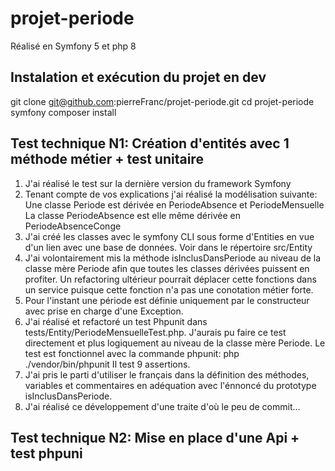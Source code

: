 # projet-periode
Réalisé en Symfony 5 et php 8


## Instalation et exécution du projet en dev
git clone git@github.com:pierreFranc/projet-periode.git
cd projet-periode
symfony composer install


## Test technique N1: Création d'entités avec 1 méthode métier + test unitaire

1. J'ai réalisé le test sur la dernière version du framework Symfony
2. Tenant compte de vos explications j'ai réalisé la modélisation suivante:
  Une classe Periode est dérivée en PeriodeAbsence et PeriodeMensuelle
  La classe PeriodeAbsence est elle même dérivée en PeriodeAbsenceConge
3. J'ai créé les classes avec le symfony CLI sous forme d'Entities en vue d'un lien avec une base de données.
Voir dans le répertoire src/Entity
4. J'ai volontairement mis la méthode isInclusDansPeriode au niveau de la classe mère Periode afin que toutes les classes dérivées puissent en profiter.
Un refactoring ultérieur pourrait déplacer cette fonctions dans un service puisque cette fonction n'a pas une conotation métier forte.
5. Pour l'instant une période est définie uniquement par le constructeur avec prise en charge d'une Exception.
6. J'ai réalisé et refactoré un test Phpunit dans tests/Entity/PeriodeMensuelleTest.php. 
J'aurais pu faire ce test directement et plus logiquement au niveau de la classe mère Periode.
Le test est fonctionnel avec la commande phpunit: php ./vendor/bin/phpunit 
Il test 9 assertions.
7. J'ai pris le parti d'utiliser le français dans la définition des méthodes, variables et commentaires en adéquation avec l'énnoncé du prototype isInclusDansPeriode.
8. J'ai réalisé ce développement d'une traite d'où le peu de commit...

## Test technique N2: Mise en place d'une Api + test phpuni

